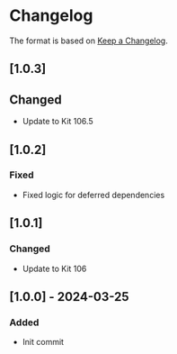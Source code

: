 # Changelog

The format is based on [Keep a Changelog](https://keepachangelog.com/en/1.0.0/).

## [1.0.3]
## Changed
- Update to Kit 106.5

## [1.0.2]
### Fixed
- Fixed logic for deferred dependencies

## [1.0.1]
### Changed
- Update to Kit 106

## [1.0.0] - 2024-03-25
### Added
- Init commit
